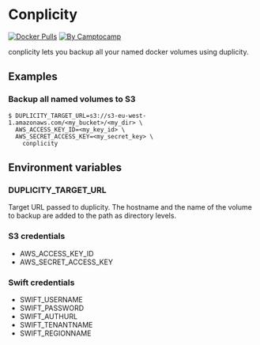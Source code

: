 Conplicity
==========

[![Docker Pulls](https://img.shields.io/docker/pulls/camptocamp/conplicity.svg)](https://hub.docker.com/r/camptocamp/conplicity/)
[![By Camptocamp](https://img.shields.io/badge/by-camptocamp-fb7047.svg)](http://www.camptocamp.com)


conplicity lets you backup all your named docker volumes using duplicity.


## Examples

### Backup all named volumes to S3

```shell
$ DUPLICITY_TARGET_URL=s3://s3-eu-west-1.amazonaws.com/<my_bucket>/<my_dir> \
  AWS_ACCESS_KEY_ID=<my_key_id> \
  AWS_SECRET_ACCESS_KEY=<my_secret_key> \
    conplicity
```

## Environment variables

### DUPLICITY_TARGET_URL

Target URL passed to duplicity.
The hostname and the name of the volume to backup
are added to the path as directory levels.

### S3 credentials

- AWS_ACCESS_KEY_ID
- AWS_SECRET_ACCESS_KEY

### Swift credentials

- SWIFT_USERNAME
- SWIFT_PASSWORD
- SWIFT_AUTHURL
- SWIFT_TENANTNAME
- SWIFT_REGIONNAME
